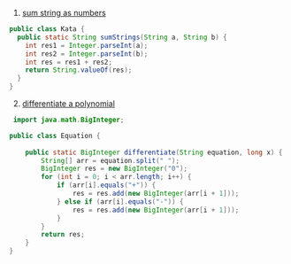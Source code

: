 1. [sum string as numbers ](https://www.codewars.com/kata/5324945e2ece5e1f32000370/train/java)
```java
public class Kata {
  public static String sumStrings(String a, String b) {
    int res1 = Integer.parseInt(a);
    int res2 = Integer.parseInt(b);
    int res = res1 + res2;
    return String.valueOf(res);
  }
}
```

2. [differentiate a polynomial](https://www.codewars.com/kata/566584e3309db1b17d000027/train/java)
```java
 import java.math.BigInteger;

public class Equation {
    
    public static BigInteger differentiate(String equation, long x) {
        String[] arr = equation.split(" ");
        BigInteger res = new BigInteger("0");
        for (int i = 0; i < arr.length; i++) {
            if (arr[i].equals("+")) {
                res = res.add(new BigInteger(arr[i + 1]));
            } else if (arr[i].equals("-")) {
                res = res.add(new BigInteger(arr[i + 1]));
            }
        }
        return res;
    }
}
```
